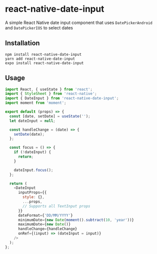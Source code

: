 # react-native-date-input

A simple React Native date input component that uses `DatePickerAndroid` and `DatePickerIOS` to select dates

## Installation

```
npm install react-native-date-input
yarn add react-native-date-input
expo install react-native-date-input
```

## Usage

```js
import React, { useState } from 'react';
import { StyleSheet } from 'react-native';
import { DateInput } from 'react-native-date-input';
import moment from 'moment';

export default (props) => {
  const [date, setDate] = useState('');
  let dateInput = null;

  const handleChange = (date) => {
    setDate(date);
  };

  const focus = () => {
    if (!dateInput) {
      return;
    }

    dateInput.focus();
  };

  return (
    <DateInput
      inputProps={{
        style: {},
        ...props,
        // Supports all TextInput props
      }}
      dateFormat={'DD/MM/YYYY'}
      minimumDate={new Date(moment().subtract(10, 'year'))}
      maximumDate={new Date()}
      handleChange={handleChange}
      onRef={(input) => (dateInput = input)}
    />
  );
};
```
